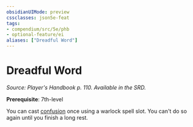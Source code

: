 ```yaml
---
obsidianUIMode: preview
cssclasses: json5e-feat
tags:
- compendium/src/5e/phb
- optional-feature/ei
aliases: ["Dreadful Word"]
---
```

# Dreadful Word
*Source: Player's Handbook p. 110. Available in the SRD.*  

**Prerequisite**: 7th-level

You can cast [confusion](5E2014官方资源/spells/confusion.md) once using a warlock spell slot. You can't do so again until you finish a long rest.